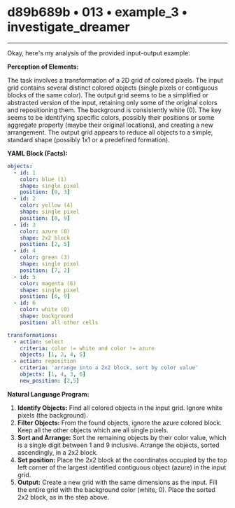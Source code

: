 # d89b689b • 013 • example_3 • investigate_dreamer

---
Okay, here's my analysis of the provided input-output example:

**Perception of Elements:**

The task involves a transformation of a 2D grid of colored pixels. The input grid contains several distinct colored objects (single pixels or contiguous blocks of the same color). The output grid seems to be a simplified or abstracted version of the input, retaining only some of the original colors and repositioning them. The background is consistently white (0). The key seems to be identifying specific colors, possibly their positions or some aggregate property (maybe their original locations), and creating a new arrangement. The output grid appears to reduce all objects to a simple, standard shape (possibly 1x1 or a predefined formation).

**YAML Block (Facts):**



```yaml
objects:
  - id: 1
    color: blue (1)
    shape: single pixel
    position: [0, 3]
  - id: 2
    color: yellow (4)
    shape: single pixel
    position: [0, 9]
  - id: 3
    color: azure (8)
    shape: 2x2 block
    position: [2, 5]
  - id: 4
    color: green (3)
    shape: single pixel
    position: [7, 2]
  - id: 5
    color: magenta (6)
    shape: single pixel
    position: [6, 9]
  - id: 6
    color: white (0)
    shape: background
    position: all other cells

transformations:
  - action: select
    criteria: color != white and color != azure
    objects: [1, 2, 4, 5]
  - action: reposition
    criteria: 'arrange into a 2x2 block, sort by color value'
    objects: [1, 4, 3, 6]
    new_position: [2,5]

```



**Natural Language Program:**

1.  **Identify Objects:** Find all colored objects in the input grid. Ignore white pixels (the background).
2.  **Filter Objects:** From the found objects, ignore the azure colored block. Keep all the other objects which are all single pixels.
3.  **Sort and Arrange:** Sort the remaining objects by their color value, which is a single digit between 1 and 9 inclusive. Arrange the objects, sorted ascendingly, in a 2x2 block.
4. **Set position:** Place the 2x2 block at the coordinates occupied by the top left corner of the largest identified contiguous object (azure) in the input grid.
5.  **Output:** Create a new grid with the same dimensions as the input. Fill the entire grid with the background color (white, 0). Place the sorted 2x2 block, as in the step above.


